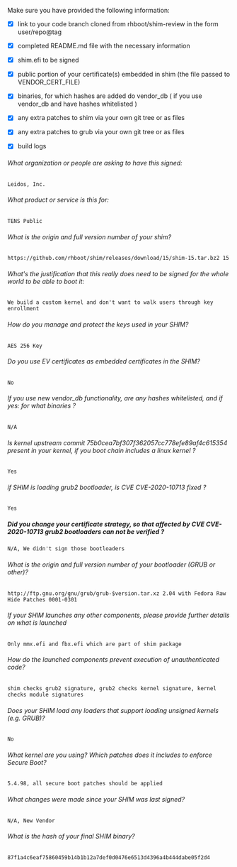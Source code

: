 Make sure you have provided the following information:

 - [x] link to your code branch cloned from rhboot/shim-review in the form user/repo@tag
 - [x] completed README.md file with the necessary information
 - [x] shim.efi to be signed
 - [x] public portion of your certificate(s) embedded in shim (the file passed to VENDOR_CERT_FILE)
 - [x] binaries, for which hashes are added do vendor_db ( if you use vendor_db and have hashes whitelisted )
 - [x] any extra patches to shim via your own git tree or as files
 - [x] any extra patches to grub via your own git tree or as files
 - [x] build logs


###### What organization or people are asking to have this signed:
`Leidos, Inc.`

###### What product or service is this for:
`TENS Public`

###### What is the origin and full version number of your shim?
`https://github.com/rhboot/shim/releases/download/15/shim-15.tar.bz2 15`

###### What's the justification that this really does need to be signed for the whole world to be able to boot it:
`We build a custom kernel and don't want to walk users through key enrollment`

###### How do you manage and protect the keys used in your SHIM?
`AES 256 Key`

###### Do you use EV certificates as embedded certificates in the SHIM?
`No`

###### If you use new vendor_db functionality, are any hashes whitelisted, and if yes: for what binaries ?
`N/A`

###### Is kernel upstream commit 75b0cea7bf307f362057cc778efe89af4c615354 present in your kernel, if you boot chain includes a linux kernel ?
`Yes`

###### if SHIM is loading grub2 bootloader, is CVE CVE-2020-10713 fixed ?
`Yes`

##### Did you change your certificate strategy, so that affected by CVE CVE-2020-10713 grub2 bootloaders can not be verified ?
`N/A, We didn't sign those bootloaders`

###### What is the origin and full version number of your bootloader (GRUB or other)?
`http://ftp.gnu.org/gnu/grub/grub-$version.tar.xz 2.04 with Fedora Raw Hide Patches 0001-0301`

###### If your SHIM launches any other components, please provide further details on what is launched
`Only mmx.efi and fbx.efi which are part of shim package`

###### How do the launched components prevent execution of unauthenticated code?
`shim checks grub2 signature, grub2 checks kernel signature, kernel checks module signatures`

###### Does your SHIM load any loaders that support loading unsigned kernels (e.g. GRUB)?
`No`

###### What kernel are you using? Which patches does it includes to enforce Secure Boot?
`5.4.98, all secure boot patches should be applied`

###### What changes were made since your SHIM was last signed?
`N/A, New Vendor`

###### What is the hash of your final SHIM binary?
`87f1a4c6eaf75860459b14b1b12a7def0d0476e6513d4396a4b444dabe05f2d4`

